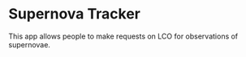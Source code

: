 # Supernova Tracker

This app allows people to make requests on LCO for observations of supernovae.
